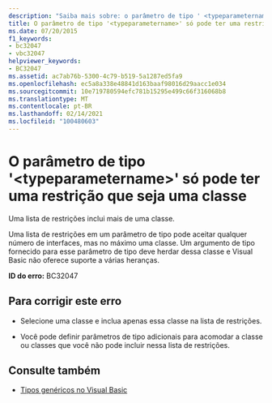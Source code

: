 ```yaml
---
description: "Saiba mais sobre: o parâmetro de tipo ' <typeparametername> ' só pode ter uma restrição que seja uma classe"
title: O parâmetro de tipo '<typeparametername>' só pode ter uma restrição que seja uma classe
ms.date: 07/20/2015
f1_keywords:
- bc32047
- vbc32047
helpviewer_keywords:
- BC32047
ms.assetid: ac7ab76b-5300-4c79-b519-5a1287ed5fa9
ms.openlocfilehash: ec5a8a338e48841d163baaf98016d29aacc1e034
ms.sourcegitcommit: 10e719780594efc781b15295e499c66f316068b8
ms.translationtype: MT
ms.contentlocale: pt-BR
ms.lasthandoff: 02/14/2021
ms.locfileid: "100480603"
---
```

# <a name="type-parameter-typeparametername-can-only-have-one-constraint-that-is-a-class"></a>O parâmetro de tipo '\<typeparametername>' só pode ter uma restrição que seja uma classe

Uma lista de restrições inclui mais de uma classe.  
  
 Uma lista de restrições em um parâmetro de tipo pode aceitar qualquer número de interfaces, mas no máximo uma classe. Um argumento de tipo fornecido para esse parâmetro de tipo deve herdar dessa classe e Visual Basic não oferece suporte a várias heranças.  
  
 **ID do erro:** BC32047  
  
## <a name="to-correct-this-error"></a>Para corrigir este erro  
  
- Selecione uma classe e inclua apenas essa classe na lista de restrições.  
  
- Você pode definir parâmetros de tipo adicionais para acomodar a classe ou classes que você não pode incluir nessa lista de restrições.  
  
## <a name="see-also"></a>Consulte também

- [Tipos genéricos no Visual Basic](../programming-guide/language-features/data-types/generic-types.md)
